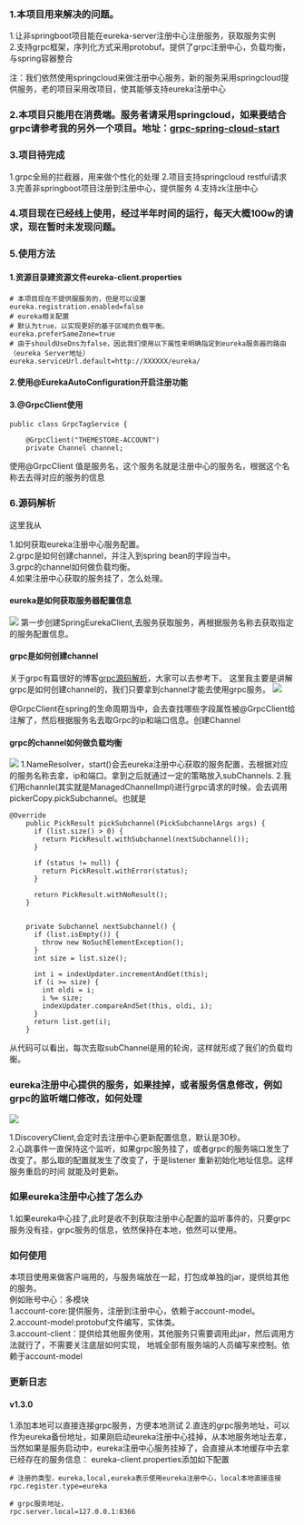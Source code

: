 ### 1.本项目用来解决的问题。

1.让非springboot项目能在eureka-server注册中心注册服务，获取服务实例  
2.支持grpc框架，序列化方式采用protobuf。提供了grpc注册中心，负载均衡，与spring容器整合

注：我们依然使用springcloud来做注册中心服务，新的服务采用springcloud提供服务，老的项目采用改项目，使其能够支持eureka注册中心

### 2.本项目只能用在消费端。服务者请采用springcloud，如果要结合grpc请参考我的另外一个项目。地址：[grpc-spring-cloud-start](https://github.com/smallleaf/grpc-spring-cloud-start)

### 3.项目待完成

1.grpc全局的拦截器，用来做个性化的处理
2.项目支持springcloud restful请求
3.完善非springboot项目注册到注册中心，提供服务
4.支持zk注册中心


### 4.项目现在已经线上使用，经过半年时间的运行，每天大概100w的请求，现在暂时未发现问题。

### 5.使用方法

#### 1.资源目录建资源文件eureka-client.properties
````
# 本项目现在不提供服服务的，但是可以设置
eureka.registration.enabled=false
# eureka相关配置
# 默认为true，以实现更好的基于区域的负载平衡。
eureka.preferSameZone=true
# 由于shouldUseDns为false，因此我们使用以下属性来明确指定到eureka服务器的路由（eureka Server地址）
eureka.serviceUrl.default=http://XXXXXX/eureka/
````

#### 2.使用@EurekaAutoConfiguration开启注册功能
#### 3.@GrpcClient使用
````$xslt
public class GrpcTagService {

    @GrpcClient("THEMESTORE-ACCOUNT")
    private Channel channel;
````
使用@GrpcClient 值是服务名，这个服务名就是注册中心的服务名，根据这个名称去去得对应的服务的信息


### 6.源码解析
这里我从

1.如何获取eureka注册中心服务配置。   
2.grpc是如何创建channel，并注入到spring bean的字段当中。    
3.grpc的channel如何做负载均衡。  
4.如果注册中心获取的服务挂了，怎么处理。   


#### eureka是如何获取服务器配置信息
![](http://m.qpic.cn/psb?/V11QGjwg27loKQ/WGVPjGlHWJ*4a7GykMwMRIPESe2sjmvAes*eKg9sqKk!/b/dFIBAAAAAAAA&bo=9ATuAgAAAAADBz4!&rf=viewer_4)
第一步创建SpringEurekaClient,去服务获取服务，再根据服务名称去获取指定的服务配置信息。

#### grpc是如何创建channel
关于grpc有篇很好的博客[grpc源码解析](https://blog.csdn.net/omnispace/article/details/80167076)，大家可以去参考下。
这里我主要是讲解grpc是如何创建channel的，我们只要拿到channel才能去使用grpc服务。
![](http://m.qpic.cn/psb?/V11QGjwg27loKQ/o8kJpi6.JoRIiNSOOU5592Ng6c9954*a6BQaG3IPyH4!/b/dDQBAAAAAAAA&bo=8gc4BAAAAAADB.s!&rf=viewer_4)

@GrpcClient在spring的生命周期当中，会去查找哪些字段属性被@GrpcClient给注解了，然后根据服务名去取Grpc的ip和端口信息。创建Channel



#### grpc的channel如何做负载均衡
![](http://m.qpic.cn/psb?/V11QGjwg27loKQ/1ReGwEiLz8uqLAgsmAHDXXnJxgFdd369ZeT.7tJycxg!/b/dDYBAAAAAAAA&bo=TgXYAwAAAAADB7I!&rf=viewer_4)
1.NameResolver，start()会去eureka注册中心获取的服务配置，去根据对应的服务名称去拿，ip和端口。拿到之后就通过一定的策略放入subChannels. 
2.我们用channle(其实就是ManagedChannelImpl)进行grpc请求的时候，会去调用pickerCopy.pickSubchannel。也就是
```aidl
@Override
    public PickResult pickSubchannel(PickSubchannelArgs args) {
      if (list.size() > 0) {
        return PickResult.withSubchannel(nextSubchannel());
      }

      if (status != null) {
        return PickResult.withError(status);
      }

      return PickResult.withNoResult();
    }
    
    
    private Subchannel nextSubchannel() {
      if (list.isEmpty()) {
        throw new NoSuchElementException();
      }
      int size = list.size();

      int i = indexUpdater.incrementAndGet(this);
      if (i >= size) {
        int oldi = i;
        i %= size;
        indexUpdater.compareAndSet(this, oldi, i);
      }
      return list.get(i);
    }

```
从代码可以看出，每次去取subChannel是用的轮询，这样就形成了我们的负载均衡。

### eureka注册中心提供的服务，如果挂掉，或者服务信息修改，例如grpc的监听端口修改，如何处理
![](http://m.qpic.cn/psb?/V11QGjwg27loKQ/8RF9CjHCCaJi2KOPQsbNRKjL47e32neXb5QDqPD9WAY!/b/dFQBAAAAAAAA&bo=5gXaAwAAAAADBxg!&rf=viewer_4)

1.DiscoveryClient,会定时去注册中心更新配置信息，默认是30秒。    
2.心跳事件一直保持这个监听，如果grpc服务挂了，或者grpc的服务端口发生了改变了。那么取的配置就发生了改变了，于是listener
重新初始化地址信息。这样服务重启的时间 就能及时更新。 


### 如果eureka注册中心挂了怎么办

1.如果eureka中心挂了,此时是收不到获取注册中心配置的监听事件的，只要grpc服务没有挂，grpc服务的信息，依然保持在本地，依然可以使用。


### 如何使用
本项目使用来做客户端用的，与服务端放在一起，打包成单独的jar，提供给其他的服务。   
例如账号中心：多模块  
1.account-core:提供服务，注册到注册中心，依赖于account-model。   
2.account-model:protobuf文件编写，实体类。   
3.account-client：提供给其他服务使用，其他服务只需要调用此jar，然后调用方法就行了，不需要关注底层如何实现，
地城全部有服务端的人员编写来控制。依赖于account-model   




### 更新日志
#### v1.3.0  

1.添加本地可以直接连接grpc服务，方便本地测试
2.直连的grpc服务地址，可以作为eureka备份地址，如果刚启动eureka注册中心挂掉，从本地服务地址去拿，当然如果是服务启动中，eureka注册中心服务挂掉了，会直接从本地缓存中去拿已经存在的服务信息：
eureka-client.properties添加如下配置
```aidl
# 注册的类型，eureka,local,eureka表示使用eureka注册中心，local本地直接连接
rpc.register.type=eureka

# grpc服务地址，
rpc.server.local=127.0.0.1:8366

```





